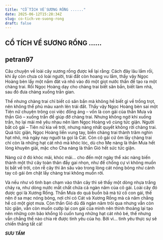 ```yaml
---
title: "CỔ TÍCH VỀ SƯƠNG RỒNG ......"
date: 2025-06-12T15:28:34Z
slug: co-tich-ve-suong-rong
draft: false
---
```


## CỔ TÍCH VỀ SƯƠNG RỒNG ......

## petran97

Câu chuyện về loài cây xương rồng được kể lại rằng: Cách đây lâu lắm rồi, khi ấy còn chưa có loài người, trái đất còn hoang vu lắm, thấy vậy Ngọc Hoàng bèn lấy một nắm đât và nhỏ vào đó một giọt nước thần để tạo ra một chàng trai. Rồi Ngọc Hoàng dạy cho chàng trai biết săn bắn, biết làm nhà, sau đó đưa chàng xuống trần gian.
 
Thế nhưng chàng trai chỉ biết có săn bắn mà không hề biết gì về trồng trọt, nên không thể phủ màu xanh lên trái đất. Thấy vậy Ngọc Hoàng bèn sai một Tiên nữ chuyên trông coi việc đồng áng – vốn là con gái của thần Mưa và thần Gió – xuống trần để giúp đỡ chàng trai. Nhưng không ngờ khi xuồng trần, họ lại mải mê yêu nhau nên làm Ngọc Hoàng vô cùng tức giận. Người bắt cô gái – Tiên nữ kia về trời, nhưng nàng nhất quyết không rời chàng trai.
Quá tức giận, Ngọc Hoàng liền vung tay, biến chàng trai thành trăm nghìn hạt nhỏ, mà ngày nay nguời ta gọi là Cát. Còn cô gái cứ ôm lấy chàng trai chỉ còn là những hạt cát nhỏ mà khóc lóc, dù cho Mẹ nàng là thần Mưa hết lòng khuyên giải, mặc cho Cha nàng là thần Gió hết sức tức giận.
 
Nàng cứ ở đó khóc mãi, khóc mãi… cho đến một ngày thể xác nàng biến thành một thứ cây toàn thân đầy gai nhọn, như để chống cự vì không muốn bị bắt về trời, còn rễ cây thì ăn sâu vào trong lòng cát nóng bỏng như cánh tay cô gái ôm chặt lấy chàng trai không muốn rời.
 
Và nếu như vô tình bạn chạm vào thân cây thì sẽ thấy một dòng nhựa trắng chảy ra, như dòng nước mắt chất chứa cả ngàn năm của cô gái. Loài cây đó được gọi là Xương Rồng.
Thần Mưa do quá buồn bã mà từ cô con gái, thế nên ở sa mạc nóng bỏng, nơi chỉ có Cát và Xương Rồng mà cả năm chẳng hề có một giọt mưa. Còn thần Gió dù đã ngàn năm trôi qua nhưng vẫn còn tức giận, vẫn còn muốn cướp lại con gái của mình nên thỉnh thoảng lại tạo nên những cơn bão khổng lồ cuốn tung những hạt cát nhỏ bé, thế nhưng vẫn chẳng thể nào chia rẽ được tình yêu của họ. Bởi vì… tình yêu thực sự sẽ chiến thắng tất cả!
 
*****SƯU TẦM*****